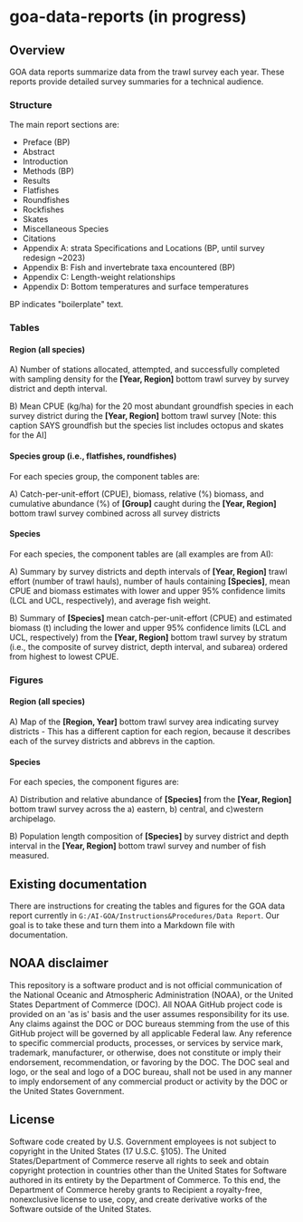 # goa-data-reports (in progress)

## Overview
GOA data reports summarize data from the trawl survey each year. These reports provide detailed survey summaries for a technical audience.

### Structure
The main report sections are:

- Preface (BP)
- Abstract
- Introduction
- Methods (BP)
- Results
- Flatfishes
- Roundfishes
- Rockfishes
- Skates
- Miscellaneous Species
- Citations
- Appendix A: strata Specifications and Locations (BP, until survey redesign ~2023)
- Appendix B: Fish and invertebrate taxa encountered (BP)
- Appendix C: Length-weight relationships
- Appendix D: Bottom temperatures and surface temperatures

BP indicates "boilerplate" text.

### Tables
#### Region (all species)
  A) Number of stations allocated, attempted, and successfully completed with sampling
density for the **[Year, Region]** bottom trawl survey by survey district and depth
interval.

  B) Mean CPUE (kg/ha) for the 20 most abundant groundfish species in each survey district
during the **[Year, Region]** bottom trawl survey [Note: this caption SAYS groundfish but the species list includes octopus and skates for the AI]

#### Species group (i.e., flatfishes, roundfishes)
For each species group, the component tables are:

  A) Catch-per-unit-effort (CPUE), biomass, relative (%) biomass, and cumulative abundance (%) of **[Group]** caught during the **[Year, Region]** bottom trawl survey combined across all survey districts

#### Species
For each species, the component tables are (all examples are from AI):

  A)  Summary by survey districts and depth intervals of **[Year, Region]** trawl effort (number of trawl hauls), number of hauls containing **[Species]**, mean CPUE and biomass estimates with lower and upper 95% confidence limits (LCL and UCL, respectively), and average fish weight. 

  B) Summary of **[Species]** mean catch-per-unit-effort (CPUE) and estimated biomass (t) including the lower and upper 95% confidence limits (LCL and UCL, respectively) from the **[Year, Region]** bottom trawl survey by stratum (i.e., the composite of survey district, depth interval, and subarea) ordered from highest to lowest CPUE.

### Figures
#### Region (all species)
  A) Map of the **[Region, Year]** bottom trawl survey area indicating survey districts 
     - This has a different caption for each region, because it describes each of the survey districts and abbrevs in the caption.

#### Species

For each species, the component figures are:

  A) Distribution and relative abundance of **[Species]** from the **[Year, Region]** bottom trawl survey across the a) eastern, b) central, and c)western archipelago.

  B) Population length composition of **[Species]** by survey district and depth interval in the **[Year, Region]** bottom trawl survey and number of fish measured.

## Existing documentation
There are instructions for creating the tables and figures for the GOA data report currently in `G:/AI-GOA/Instructions&Procedures/Data Report`. Our goal is to take these and turn them into a Markdown file with documentation. 

## NOAA disclaimer
This repository is a software product and is not official communication of the National Oceanic and Atmospheric Administration (NOAA), or the United States Department of Commerce (DOC). All NOAA GitHub project code is provided on an 'as is' basis and the user assumes responsibility for its use. Any claims against the DOC or DOC bureaus stemming from the use of this GitHub project will be governed by all applicable Federal law. Any reference to specific commercial products, processes, or services by service mark, trademark, manufacturer, or otherwise, does not constitute or imply their endorsement, recommendation, or favoring by the DOC. The DOC seal and logo, or the seal and logo of a DOC bureau, shall not be used in any manner to imply endorsement of any commercial product or activity by the DOC or the United States Government.

## License
Software code created by U.S. Government employees is not subject to copyright in the United States (17 U.S.C. §105). The United States/Department of Commerce reserve all rights to seek and obtain copyright protection in countries other than the United States for Software authored in its entirety by the Department of Commerce. To this end, the Department of Commerce hereby grants to Recipient a royalty-free, nonexclusive license to use, copy, and create derivative works of the Software outside of the United States.
